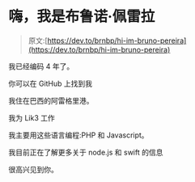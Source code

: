 # 嗨，我是布鲁诺·佩雷拉

> 原文:[https://dev.to/brnbp/hi-im-bruno-pereira](https://dev.to/brnbp/hi-im-bruno-pereira)

我已经编码 4 年了。

你可以在 GitHub 上找到我

我住在巴西的阿雷格里港。

我为 Lik3 工作

我主要用这些语言编程:PHP 和 Javascript。

我目前正在了解更多关于 node.js 和 swift 的信息

很高兴见到你。
